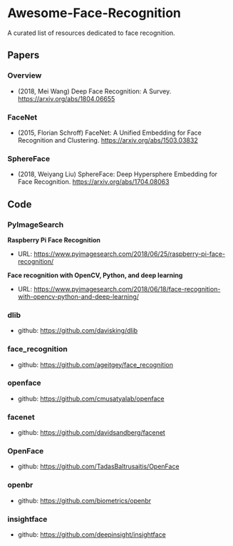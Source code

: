 # Awesome-Face-Recognition
A curated list of resources dedicated to face recognition.

## Papers

### Overview
- (2018, Mei Wang) Deep Face Recognition: A Survey.  <https://arxiv.org/abs/1804.06655> 

### FaceNet
- (2015, Florian Schroff) FaceNet: A Unified Embedding for Face Recognition and Clustering.  <https://arxiv.org/abs/1503.03832>

### SphereFace
- (2018, Weiyang Liu) SphereFace: Deep Hypersphere Embedding for Face Recognition.  <https://arxiv.org/abs/1704.08063>

## Code

### PyImageSearch
**Raspberry Pi Face Recognition**
- URL: <https://www.pyimagesearch.com/2018/06/25/raspberry-pi-face-recognition/>

**Face recognition with OpenCV, Python, and deep learning**
- URL: <https://www.pyimagesearch.com/2018/06/18/face-recognition-with-opencv-python-and-deep-learning/>

### dlib
- github: <https://github.com/davisking/dlib>

### face_recognition
- github: <https://github.com/ageitgey/face_recognition>

### openface
- github: <https://github.com/cmusatyalab/openface>

### facenet
- github: <https://github.com/davidsandberg/facenet>

### OpenFace
- github: <https://github.com/TadasBaltrusaitis/OpenFace>

### openbr
- github: <https://github.com/biometrics/openbr>

### insightface
- github: <https://github.com/deepinsight/insightface>

